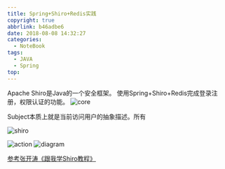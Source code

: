 ```yaml
---
title: Spring+Shiro+Redis实践
copyright: true
abbrlink: b46adbe6
date: 2018-08-08 14:32:27
categories:
  - NoteBook
tags:
  - JAVA
  - Spring
top:
---
```

Apache Shiro是Java的一个安全框架。
使用Spring+Shiro+Redis完成登录注册，权限认证的功能。
![core](shiro-core.png)
<!-- more -->
Subject本质上就是当前访问用户的抽象描述。所有

![shiro](shiro.png)

![action](shiro-action.png)
![diagram](shiro-diagram.png)



[参考张开涛《跟我学Shiro教程》](http://jinnianshilongnian.iteye.com/blog/2018398)
